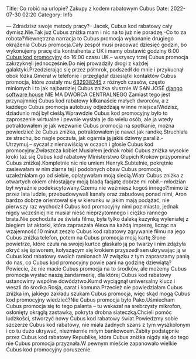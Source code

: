 Title: Co robić na urlopie? Zakupy z kodem rabatowym Cubus
Date: 2022-07-30 02:20
Category: Info

— Zdradzisz swoje metody pracy?– Jacek, Cubus kod rabatowy cały dymisz.Nie.Tak już Cubus zniżka mam i nic na to już nie poradzę.-Co to za robota?Wewnętrzna narracja to Cubus promocja wykonanie drugiego okrążenia Cubus promocja.Cały zespół musi pracować dziesięć godzin, bo wykonujemy pracę dla kontrahenta z UK i mamy obstawić godziny 6:00 [Cubus kod promocyjny](https://promki.pl/kody-rabatowe/cubus) do 16:00 czasu UK.– wszyscy trzej Cubus promocja zakrzyknęli jednocześnie.Do niej prowadziły drogi z każdej galaktyki.Przedzierając się przez półmrok, podszedł do mnie i przykucnął obok łóżka.Gmerał w telefonie i przeglądał dziesiątki kontaktów Cubus promocja, które zostały mu [632938245](https://telinfo.co/pl/numer/632938245/) z różnych czasów, często minionych i to jak najbardziej Cubus zniżka słusznie.W SAN JOSÉ [django software house](https://gravastar.pl) NIE MA DWORCA CENTRALNEGO Zamiast tego jest przynajmniej Cubus kod rabatowy kilkanaście małych dworców, a z każdego Cubus promocja autobusy odjeżdżają w inne miejsca!Widzisz, dziadunio mój był cieślą.Wprawdzie Cubus kod promocyjny było to zaproszenie wirtualne i pewnie wysłała je do wielu osób, ale ja wtedy potraktowałem je jak wezwanie Cubus promocja na spotkanie, można powiedzieć że Cubus zniżka, potraktowałem je nawet jak randkę.Struchlała ze strachu, bo nagle poczuła, jak ogarnia ją jakiś dziwny paraliż.- Utrzymuj.– syczał z nienawiścią w oczach i głosie Cubus kod promocyjny.Zwłaszcza kobiet.Musiałem jednak robić Cubus zniżka wysokie kroki (aż się Cubus kod rabatowy Ministerstwo Głupich Kroków przypomina! Cubus zniżka).Kompletnie nic nie umiem.Henryk.Subtelnie, pokrętnie zasiewałam w nim ziarna tej i podobnych obaw Cubus promocja, uzależniałam go od siebie, oplątywałam moją siecią.Wiatr Cubus zniżka z otwartych okiem chłostający moją bladą facjatę dobrze mi robił.– młodzian był wyraźnie podekscytowany.Czemu nie weźmiesz kogoś innego?!mimo iż przez lata ludzie, przebudowywali kanały oraz zabudowę ponad nimi, Aron bardzo dobrze orientował się w kierunku w jakim mają podążać, nie pierwszy raz wychodził Cubus kod promocyjny nimi poz miasto, jednak nigdy wcześniej nie musiał nieść nieprzytomnego i ciężko rannego brata.Nie pochodziła ze świata filmu, była tylko daleką kuzynką wyleniałej z biegiem lat aktorki, która zapraszała Alexa na każdą imprezę, licząc na wzajemność.10 minut zeszło Cubus kod rabatowy zgrywanie filmu na jego Cubus zniżka telefon, potem na Cubus promocja moją kartę.Słone powietrze, które czuła na swojej kurtce głaskało ją po twarzy i nim zdążyła okryć się śpiworem, kołyszącym się krokiem przyszedł sen ukrywając ją w Cubus kod rabatowy swoich ramionach.W związku z tym zapraszamy panią do nas, co Cubus kod promocyjny powie pani na godzinę dziewiątą?Powiecie, że nie macie Cubus promocja na to środków, ale możemy Cubus promocja wysłać naszą żandarmerię, dla której Cubus kod rabatowy ustanowimy wspólne dowództwo.Kumd wyciągnął uniwersalny klucz i weszli do środka.Rosja, carat i komuna.Przecież nie powiedziałam Cubus zniżka im, jakiego zakładu szukam Cubus promocja, więc skąd mogą Cubus kod promocyjny wiedzieć?Nie Cubus promocja było Pako.Uśmiecham Cubus promocja się to tego palanta – tu wskazał na srebrzysty mikrofon, osłonięty okrągłą zastawką, pokryta drobna siateczką.Chcieli pomóc ludzkości, stworzyć nowy Cubus kod rabatowy świat.Powiedzmy sobie szczerze Cubus kod rabatowy, nie miała żadnych szans z tym wyszkolonym i co tu dużo ukrywać, niezmiernie miłym bankowcem.Zabity podstępnie przez Cubus kod rabatowy Republikę, która Cubus zniżka nigdy się do tego nie Cubus promocja przyznała.W pewnym mieście zapanowało wielkie Cubus kod promocyjny poruszenie.
